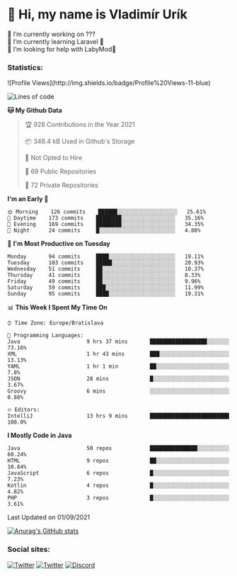 <h1> 👋 Hi, my name is Vladimír Urík</h1>
<p>
 🔭 I’m currently working on ???<br>
 🌱 I’m currently learning Laravel 💙<br>
 🤔 I’m looking for help with LabyMod💝<br>
</p>
<h3>Statistics:</h3>
<!--START_SECTION:waka-->
![Profile Views](http://img.shields.io/badge/Profile%20Views-11-blue)

![Lines of code](https://img.shields.io/badge/From%20Hello%20World%20I%27ve%20Written-4.0%20million%20lines%20of%20code-blue)

**🐱 My Github Data** 

> 🏆 928 Contributions in the Year 2021
 > 
> 📦 348.4 kB Used in Github's Storage 
 > 
> 🚫 Not Opted to Hire
 > 
> 📜 69 Public Repositories 
 > 
> 🔑 72 Private Repositories  
 > 
**I'm an Early 🐤** 

```text
🌞 Morning    126 commits    ██████░░░░░░░░░░░░░░░░░░░   25.61% 
🌆 Daytime    173 commits    ████████░░░░░░░░░░░░░░░░░   35.16% 
🌃 Evening    169 commits    ████████░░░░░░░░░░░░░░░░░   34.35% 
🌙 Night      24 commits     █░░░░░░░░░░░░░░░░░░░░░░░░   4.88%

```
📅 **I'm Most Productive on Tuesday** 

```text
Monday       94 commits     ████░░░░░░░░░░░░░░░░░░░░░   19.11% 
Tuesday      103 commits    █████░░░░░░░░░░░░░░░░░░░░   20.93% 
Wednesday    51 commits     ██░░░░░░░░░░░░░░░░░░░░░░░   10.37% 
Thursday     41 commits     ██░░░░░░░░░░░░░░░░░░░░░░░   8.33% 
Friday       49 commits     ██░░░░░░░░░░░░░░░░░░░░░░░   9.96% 
Saturday     59 commits     ███░░░░░░░░░░░░░░░░░░░░░░   11.99% 
Sunday       95 commits     ████░░░░░░░░░░░░░░░░░░░░░   19.31%

```


📊 **This Week I Spent My Time On** 

```text
⌚︎ Time Zone: Europe/Bratislava

💬 Programming Languages: 
Java                     9 hrs 37 mins       ██████████████████░░░░░░░   73.16% 
XML                      1 hr 43 mins        ███░░░░░░░░░░░░░░░░░░░░░░   13.13% 
YAML                     1 hr 1 min          ██░░░░░░░░░░░░░░░░░░░░░░░   7.8% 
JSON                     28 mins             █░░░░░░░░░░░░░░░░░░░░░░░░   3.67% 
Groovy                   6 mins              ░░░░░░░░░░░░░░░░░░░░░░░░░   0.88%

🔥 Editors: 
IntelliJ                 13 hrs 9 mins       █████████████████████████   100.0%

```

**I Mostly Code in Java** 

```text
Java                     50 repos            ███████████████░░░░░░░░░░   60.24% 
HTML                     9 repos             ██░░░░░░░░░░░░░░░░░░░░░░░   10.84% 
JavaScript               6 repos             █░░░░░░░░░░░░░░░░░░░░░░░░   7.23% 
Kotlin                   4 repos             █░░░░░░░░░░░░░░░░░░░░░░░░   4.82% 
PHP                      3 repos             █░░░░░░░░░░░░░░░░░░░░░░░░   3.61%

```



 Last Updated on 01/09/2021
<!--END_SECTION:waka-->

[![Anurag's GitHub stats](https://github-readme-stats.vercel.app/api?username=vladimir-urik)](https://github.com/anuraghazra/github-readme-stats)

<h3>Social sites:</h3>
<p><a href="https://twitter.com/GGGEDR" target="_blank"><img alt="Twitter" src="https://img.shields.io/badge/twitter-%231DA1F2.svg?&style=for-the-badge&logo=twitter&logoColor=white" /></a> <a href="https://www.reddit.com/user/GGGEDR" target="_blank"><img alt="Twitter" src="https://img.shields.io/badge/reddit-%23FE6262.svg?&style=for-the-badge&logo=reddit&logoColor=white" /></a> <a href="https://discord.com/users/535708984959827978" target="_blank"><img alt="Discord" src="https://img.shields.io/badge/discord-%235865f2.svg?&style=for-the-badge&logo=discord&logoColor=white" />
</p>
